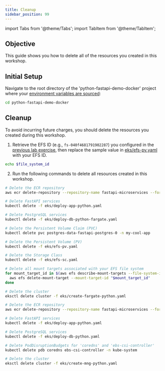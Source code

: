 ```yaml
---
title: Cleanup
sidebar_position: 99
---
```


import Tabs from '@theme/Tabs';
import TabItem from '@theme/TabItem';



## Objective

This guide shows you how to delete all of the resources you created in this workshop.

## Initial Setup

Navigate to the root directory of the 'python-fastapi-demo-docker' project where your [environment variables are sourced](../../intro/python/environment-setup):

```bash
cd python-fastapi-demo-docker
```

## Cleanup

To avoid incurring future charges, you should delete the resources you created during this workshop.

<Tabs>
  <TabItem value="Fargate" label="Fargate" default>

1. Retrieve the EFS ID (e.g., `fs-040f4681791902287`) you configured in the [previous lab exercise](setup-storage.md), then replace the sample value in [eks/efs-pv.yaml](https://github.com/aws-samples/python-fastapi-demo-docker/blob/main/eks/efs-pv.yaml) with your EFS ID.
```bash
echo $file_system_id
```

2. Run the following commands to delete all resources created in this workshop.
```bash
# Delete the ECR repository
aws ecr delete-repository --repository-name fastapi-microservices --force

# Delete FastAPI services
kubectl delete -f eks/deploy-app-python.yaml

# Delete PostgreSQL services
kubectl delete -f eks/deploy-db-python-fargate.yaml

# Delete the Persistent Volume Claim (PVC)
kubectl delete pvc postgres-data-fastapi-postgres-0 -n my-cool-app

# Delete the Persistent Volume (PV)
kubectl delete -f eks/efs-pv.yaml

# Delete the Storage Class
kubectl delete -f eks/efs-sc.yaml

# Delete all mount targets associated with your EFS file system
for mount_target_id in $(aws efs describe-mount-targets --file-system-id $file_system_id --output text --query 'MountTargets[*].MountTargetId'); do
  aws efs delete-mount-target --mount-target-id "$mount_target_id"
done

# Delete the cluster
eksctl delete cluster -f eks/create-fargate-python.yaml
```

  </TabItem>
  <TabItem value="Managed node" label="Managed node">

```bash
# Delete the ECR repository
aws ecr delete-repository --repository-name fastapi-microservices --force

# Delete FastAPI services
kubectl delete -f eks/deploy-app-python.yaml

# Delete PostgreSQL services
kubectl delete -f eks/deploy-db-python.yaml

# Delete PodDisruptionBudgets for 'coredns' and 'ebs-csi-controller'
kubectl delete pdb coredns ebs-csi-controller -n kube-system

# Delete the cluster
eksctl delete cluster -f eks/create-mng-python.yaml
```
  </TabItem>
</Tabs>